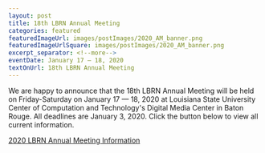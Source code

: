 ```yaml
--- 
layout: post
title: 18th LBRN Annual Meeting
categories: featured
featuredImageUrl: images/postImages/2020_AM_banner.png
featuredImageUrlSquare: images/postImages/2020_AM_banner.png
excerpt_separator: <!--more-->
eventDate: January 17 — 18, 2020
textOnUrl: 18th LBRN Annual Meeting
--- 
```

<p>We are happy to announce that the 18th LBRN Annual Meeting will be held on Friday-Saturday on January 17 — 18, 2020 at Louisiana State University Center of Computation and Technology's Digital Media Center in Baton Rouge. All deadlines are January 3, 2020. Click the button below to view all current information.</p>
<p>
  <a class="button" href="{{ "/annual-meetings.html" | relative_url }}">2020 LBRN Annual Meeting Information</a></p>
 